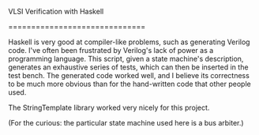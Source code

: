 VLSI Verification with Haskell

==============================

Haskell is very good at compiler-like problems, such as generating
Verilog code. I've often been frustrated by Verilog's lack of power as
a programming language. This script, given a state machine's
description, generates an exhaustive series of tests, which can then
be inserted in the test bench. The generated code worked well, and I
believe its correctness to be much more obvious than for the
hand-written code that other people used.

The StringTemplate library worked very nicely for this project.

(For the curious: the particular state machine used here is a bus
arbiter.)